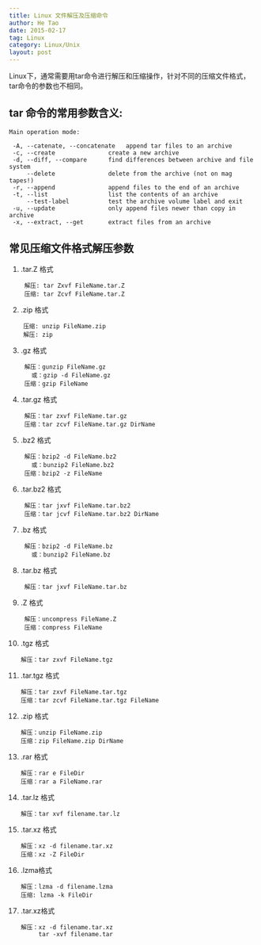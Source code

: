 ```yaml
---
title: Linux 文件解压及压缩命令
author: He Tao
date: 2015-02-17
tag: Linux
category: Linux/Unix
layout: post
---
```


Linux下，通常需要用tar命令进行解压和压缩操作，针对不同的压缩文件格式，tar命令的参数也不相同。

tar 命令的常用参数含义:
------------------------

```
Main operation mode:

 -A, --catenate, --concatenate   append tar files to an archive
 -c, --create               create a new archive
 -d, --diff, --compare      find differences between archive and file system
     --delete               delete from the archive (not on mag tapes!)
 -r, --append               append files to the end of an archive
 -t, --list                 list the contents of an archive
     --test-label           test the archive volume label and exit
 -u, --update               only append files newer than copy in archive
 -x, --extract, --get       extract files from an archive
```

常见压缩文件格式解压参数
------------------------

1. .tar.Z 格式

        解压: tar Zxvf FileName.tar.Z
        压缩: tar Zcvf FileName.tar.Z

2. .zip 格式

<!--more-->

        压缩: unzip FileName.zip
        解压: zip 

3. .gz 格式

        解压：gunzip FileName.gz
          或：gzip -d FileName.gz
        压缩：gzip FileName

4. .tar.gz 格式

        解压：tar zxvf FileName.tar.gz
        压缩：tar zcvf FileName.tar.gz DirName

5. .bz2 格式

        解压：bzip2 -d FileName.bz2
          或：bunzip2 FileName.bz2
        压缩：bzip2 -z FileName

6. .tar.bz2 格式

        解压：tar jxvf FileName.tar.bz2
        压缩：tar jcvf FileName.tar.bz2 DirName

7. .bz 格式

        解压：bzip2 -d FileName.bz
          或：bunzip2 FileName.bz

8. .tar.bz 格式

        解压：tar jxvf FileName.tar.bz

9. .Z 格式

        解压：uncompress FileName.Z
        压缩：compress FileName

10. .tgz 格式

        解压：tar zxvf FileName.tgz

11. .tar.tgz 格式

        解压：tar zxvf FileName.tar.tgz
        压缩：tar zcvf FileName.tar.tgz FileName

12. .zip 格式

        解压：unzip FileName.zip
        压缩：zip FileName.zip DirName

13. .rar 格式

        解压：rar e FileDir
        压缩：rar a FileName.rar 

14. .tar.lz 格式

        解压：tar xvf filename.tar.lz

15. .tar.xz 格式

        解压：xz -d filename.tar.xz
        压缩：xz -Z FileDir

16. .lzma格式

        解压：lzma -d filename.lzma
        压缩: lzma -k FileDir

17. .tar.xz格式

        解压：xz -d filename.tar.xz
             tar -xvf filename.tar

